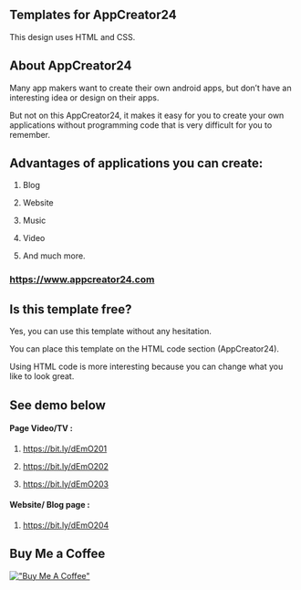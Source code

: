 ## Templates for AppCreator24

This design uses HTML and CSS.

## About AppCreator24

Many app makers want to create their own android apps, but don’t have an interesting idea or design on their apps. 

But not on this AppCreator24, it makes it easy for you to create your own applications without programming code that is very difficult for you to remember. 

## Advantages of applications you can create: 

1. Blog

2. Website 

3. Music 

4. Video 

5. And much more.

### https://www.appcreator24.com

## Is this template free?

Yes, you can use this template without any hesitation.

You can place this template on the HTML code section (AppCreator24).

Using HTML code is more interesting because you can change what you like to look great.

## See demo below

#### Page Video/TV : 

1. https://bit.ly/dEmO201

2. https://bit.ly/dEmO202

3. https://bit.ly/dEmO203

#### Website/ Blog page :

1. https://bit.ly/dEmO204



## Buy Me a Coffee

[!["Buy Me A Coffee"](https://www.buymeacoffee.com/assets/img/custom_images/orange_img.png)](https://www.buymeacoffee.com/zaidzer9k)
